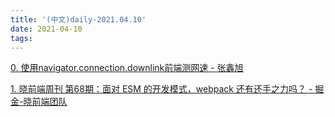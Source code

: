 ```yaml
---
title: '(中文)daily-2021.04.10'
date: 2021-04-10
tags:
---
```


[0. 使用navigator.connection.downlink前端测网速 - 张鑫旭](https://www.zhangxinxu.com/wordpress/2021/04/navigator-connection-downlink/#respond)

[1. 晓前端周刊 第68期：面对 ESM 的开发模式，webpack 还有还手之力吗？ - 掘金-晓前端团队](https://juejin.cn/post/6949135828606156830)